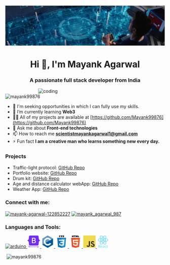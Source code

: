 ![logo](https://github.com/Mayank99876/Mayank99876/blob/4196a6317e81eac8b0b2e5987d99124df603987c/linkedin%20profile.jpg)
<h1 align="center">Hi 👋, I'm Mayank Agarwal</h1>
<h3 align="center">A passionate full stack developer from India</h3>

<img align="right" width="400px" alt="coding" src="https://cdn.dribbble.com/users/603800/screenshots/4569474/dribbble-code.gif">
<p align="left"> <img src="https://komarev.com/ghpvc/?username=mayank99876&label=Profile%20views&color=0e75b6&style=flat" alt="mayank99876" /> </p>

- 🔭 I'm seeking opportunities in which I can fully use my skills.
- 🌱 I’m currently learning **Web3**
- 👨‍💻 All of my projects are available at [https://github.com/Mayank99876](https://github.com/Mayank99876)
- 💬 Ask me about **Front-end technologies**
- 📫 How to reach me **scientistmayankagarwal1@gmail.com**
- ⚡ Fun fact **I am a creative man who learns something new every day.**

### Projects
- Traffic-light protocol: [GitHub Repo](https://github.com/Mayank99876/Traffic-lights-protocol)
- Portfolio website: [GitHub Repo](https://github.com/Mayank99876/Portfolio_website1)
- Drum kit: [GitHub Repo](https://github.com/Mayank99876/Drum-kit)
- Age and distance calculator webApp: [GitHub Repo](https://github.com/Mayank99876/Age-and-distance-calculator-webApp)
- Weather App: [GitHub Repo](https://github.com/Mayank99876/Weather-App)

<h3 align="left">Connect with me:</h3>
<p align="left">
  <a href="https://linkedin.com/in/mayank-agarwal-122852227" target="blank"><img align="center" src="https://raw.githubusercontent.com/rahuldkjain/github-profile-readme-generator/master/src/images/icons/Social/linked-in-alt.svg" alt="mayank-agarwal-122852227" height="30" width="40" /></a>
  <a href="https://instagram.com/mayank_agarwal_987" target="blank"><img align="center" src="https://raw.githubusercontent.com/rahuldkjain/github-profile-readme-generator/master/src/images/icons/Social/instagram.svg" alt="mayank_agarwal_987" height="30" width="40" /></a>
</p>

<h3 align="left">Languages and Tools:</h3>
<p align="left">
  <a href="https://www.arduino.cc/" target="_blank" rel="noreferrer"> <img src="https://cdn.worldvectorlogo.com/logos/arduino-1.svg" alt="arduino" width="40" height="40"/> </a>
  <a href="https://getbootstrap.com" target="_blank" rel="noreferrer"> <img src="https://raw.githubusercontent.com/devicons/devicon/master/icons/bootstrap/bootstrap-plain-wordmark.svg" alt="bootstrap" width="40" height="40"/> </a>
  <a href="https://www.cprogramming.com/" target="_blank" rel="noreferrer"> <img src="https://raw.githubusercontent.com/devicons/devicon/master/icons/c/c-original.svg" alt="c" width="40" height="40"/> </a>
  <a href="https://www.w3schools.com/css/" target="_blank" rel="noreferrer"> <img src="https://raw.githubusercontent.com/devicons/devicon/master/icons/css3/css3-original-wordmark.svg" alt="css3" width="40" height="40"/> </a>
  <a href="https://www.w3.org/html/" target="_blank" rel="noreferrer"> <img src="https://raw.githubusercontent.com/devicons/devicon/master/icons/html5/html5-original-wordmark.svg" alt="html5" width="40" height="40"/> </a>
  <a href="https://developer.mozilla.org/en-US/docs/Web/JavaScript" target="_blank" rel="noreferrer"> <img src="https://raw.githubusercontent.com/devicons/devicon/master/icons/javascript/javascript-original.svg" alt="javascript" width="40" height="40"/> </a>
  <a href="https://reactjs.org/" target="_blank" rel="noreferrer"> <img src="https://raw.githubusercontent.com/devicons/devicon/master/icons/react/react-original-wordmark.svg" alt="react" width="40" height="40"/> </a>
</p>

<p>&nbsp;<img align="center" src="https://github-readme-stats.vercel.app/api?username=mayank99876&show_icons=true&locale=en" alt="mayank99876" /></p>
